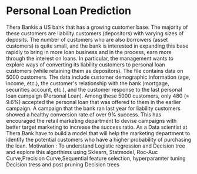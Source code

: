 # Personal Loan Prediction
Thera Bankis a US bank that has a growing customer base. The majority of these
customers are liability customers (depositors) with varying sizes of deposits. The
number of customers who are also borrowers (asset customers) is quite small, and the
bank is interested in expanding this base rapidly to bring in more loan business and in
the process, earn more through the interest on loans. In particular, the management
wants to explore ways of converting its liability customers to personal loan customers
(while retaining them as depositors).
The file contains data on 5000 customers. The data include customer demographic
information (age, income, etc.), the customer&#39;s relationship with the bank (mortgage,
securities account, etc.), and the customer response to the last personal loan campaign
(Personal Loan). Among these 5000 customers, only 480 (= 9.6%) accepted the
personal loan that was offered to them in the earlier campaign.
A campaign that the bank ran last year for liability customers showed a healthy
conversion rate of over 9% success. This has encouraged the retail marketing
department to devise campaigns with better target marketing to increase the success
ratio.
As a Data scientist at Thera Bank have to build a model that will help the marketing
department to identify the potential customers who have a higher probability of
purchasing the loan.
Motivation : To understand Logistic regression and Decision tree and explore this
algorthims using Sklearn, Statmodel, Roc-Auc Curve,Precision Curve,Sequential
feature selection, hyperparamter tuning Decision tress and post pruning Decision trees
